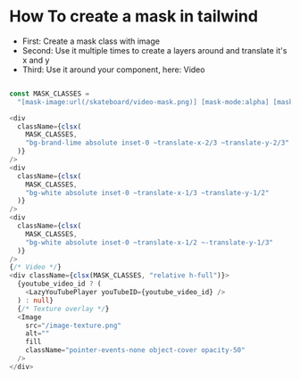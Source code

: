 # How To create a mask in tailwind

- First: Create a mask class with image
- Second: Use it multiple times to create a layers around and translate it's x and y
- Third: Use it around your component, here: Video

```ts

const MASK_CLASSES =
  "[mask-image:url(/skateboard/video-mask.png)] [mask-mode:alpha] [mask-position:center_center] [mask-repeat:no-repeat] [mask-size:100%_auto]";

<div
  className={clsx(
    MASK_CLASSES,
    "bg-brand-lime absolute inset-0 ~translate-x-2/3 ~translate-y-2/3"
  )}
/>
<div
  className={clsx(
    MASK_CLASSES,
    "bg-white absolute inset-0 ~translate-x-1/3 ~translate-y-1/2"
  )}
/>
<div
  className={clsx(
    MASK_CLASSES,
    "bg-white absolute inset-0 ~translate-x-1/2 ~-translate-y-1/3"
  )}
/>
{/* Video */}
<div className={clsx(MASK_CLASSES, "relative h-full")}>
  {youtube_video_id ? (
    <LazyYouTubePlayer youTubeID={youtube_video_id} />
  ) : null}
  {/* Texture overlay */}
  <Image
    src="/image-texture.png"
    alt=""
    fill
    className="pointer-events-none object-cover opacity-50"
  />
</div>
```
